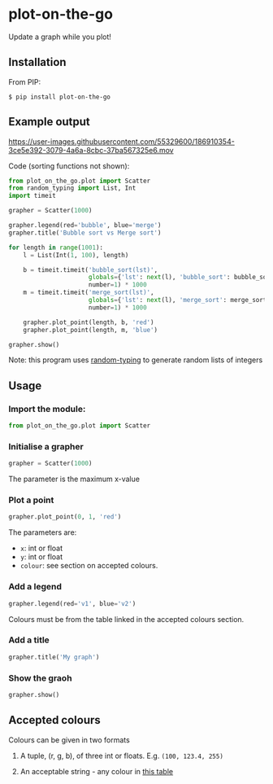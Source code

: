 # plot-on-the-go
Update a graph while you plot!

## Installation

From PIP:

```
$ pip install plot-on-the-go
```

## Example output

https://user-images.githubusercontent.com/55329600/186910354-3ce5e392-3079-4a6a-8cbc-37ba567325e6.mov

Code (sorting functions not shown):

```python
from plot_on_the_go.plot import Scatter
from random_typing import List, Int
import timeit

grapher = Scatter(1000)

grapher.legend(red='bubble', blue='merge')
grapher.title('Bubble sort vs Merge sort')

for length in range(1001):
    l = List(Int(1, 100), length)

    b = timeit.timeit('bubble_sort(lst)',
                      globals={'lst': next(l), 'bubble_sort': bubble_sort},
                      number=1) * 1000
    m = timeit.timeit('merge_sort(lst)',
                      globals={'lst': next(l), 'merge_sort': merge_sort},
                      number=1) * 1000

    grapher.plot_point(length, b, 'red')
    grapher.plot_point(length, m, 'blue')

grapher.show()
```

Note: this program uses [random-typing](https://github.com/nayakrujul/typing-tools) to generate random lists of integers

## Usage

### Import the module:

```python
from plot_on_the_go.plot import Scatter
```

### Initialise a grapher

```python
grapher = Scatter(1000)
```

The parameter is the maximum x-value

### Plot a point

```python
grapher.plot_point(0, 1, 'red')
```

The parameters are:
* `x`: int or float
* `y`: int or float
* `colour`: see section on accepted colours.

### Add a legend

```python
grapher.legend(red='v1', blue='v2')
```

Colours must be from the table linked in the accepted colours section.

### Add a title

```python
grapher.title('My graph')
```

### Show the graoh

```python
grapher.show()
```

## Accepted colours

Colours can be given in two formats

1. A tuple, (r, g, b), of three int or floats. E.g. `(100, 123.4, 255)`

2. An acceptable string - any colour in [this table](https://www.rapidtables.com/web/color/RGB_Color.html)
